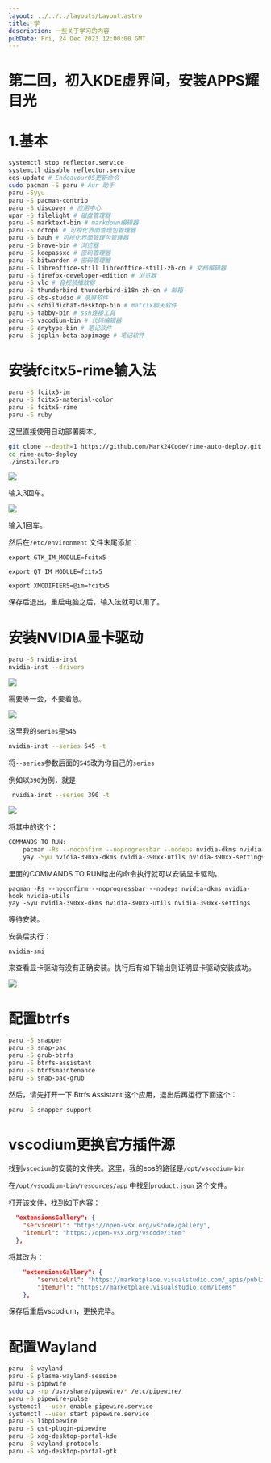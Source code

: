 ```yaml
---
layout: ../../../layouts/Layout.astro
title: 学
description: 一些关于学习的内容
pubDate: Fri, 24 Dec 2023 12:00:00 GMT
---
```


# 第二回，初入KDE虚界间，安装APPS耀目光

# 1.基本

```bash
systemctl stop reflector.service
systemctl disable reflector.service
eos-update # EndeavourOS更新命令
sudo pacman -S paru # Aur 助手
paru -Syyu
paru -S pacman-contrib
paru -S discover # 应用中心
upar -S filelight # 磁盘管理器
paru -S marktext-bin # markdown编辑器
paru -S octopi # 可视化界面管理包管理器
paru -S bauh # 可视化界面管理包管理器
paru -S brave-bin # 浏览器
paru -S keepassxc # 密码管理器
paru -S bitwarden # 密码管理器
paru -S libreoffice-still libreoffice-still-zh-cn # 文档编辑器
paru -S firefox-developer-edition # 浏览器
paru -S vlc # 音视频播放器
paru -S thunderbird thunderbird-i18n-zh-cn # 邮箱
paru -S obs-studio # 录屏软件
paru -S schildichat-desktop-bin # matrix聊天软件
paru -S tabby-bin # ssh连接工具
paru -S vscodium-bin # 代码编辑器
paru -S anytype-bin # 笔记软件
paru -S joplin-beta-appimage # 笔记软件
```

# 安装fcitx5-rime输入法

```bash
paru -S fcitx5-im
paru -S fcitx5-material-color
paru -S fcitx5-rime
paru -S ruby
```

这里直接使用自动部署脚本。

```bash
git clone --depth=1 https://github.com/Mark24Code/rime-auto-deploy.git --branch latest
cd rime-auto-deploy
./installer.rb
```

![](https://img.0pt.icu/learn/linux-trip/2/1.png)

输入3回车。

![](https://img.0pt.icu/learn/linux-trip/2/2.png)

输入1回车。

然后在`/etc/environment` 文件末尾添加：

```/etc/environment
export GTK_IM_MODULE=fcitx5

export QT_IM_MODULE=fcitx5

export XMODIFIERS=@im=fcitx5
```

保存后退出，重启电脑之后，输入法就可以用了。

# 安装NVIDIA显卡驱动

```bash
paru -S nvidia-inst
nvidia-inst --drivers
```

![](https://img.0pt.icu/learn/linux-trip/2/3.png)

需要等一会，不要着急。

![](https://img.0pt.icu/learn/linux-trip/2/4.png)

这里我的`series`是`545`

```bash
nvidia-inst --series 545 -t
```

将`--series`参数后面的`545`改为你自己的`series`

例如以`390`为例，就是

```bash
 nvidia-inst --series 390 -t
```

![](https://img.0pt.icu/learn/linux-trip/2/5.png)

将其中的这个：

```bash
COMMANDS TO RUN:
    pacman -Rs --noconfirm --noprogressbar --nodeps nvidia-dkms nvidia-hook nvidia-utils
    yay -Syu nvidia-390xx-dkms nvidia-390xx-utils nvidia-390xx-settings
```

里面的COMMANDS TO RUN给出的命令执行就可以安装显卡驱动。

```basg
pacman -Rs --noconfirm --noprogressbar --nodeps nvidia-dkms nvidia-hook nvidia-utils
yay -Syu nvidia-390xx-dkms nvidia-390xx-utils nvidia-390xx-settings
```

等待安装。

安装后执行：

```bash
nvidia-smi
```

来查看显卡驱动有没有正确安装。执行后有如下输出则证明显卡驱动安装成功。

![](https://img.0pt.icu/learn/linux-trip/2/6.png)

# 配置btrfs

```bash
paru -S snapper
paru -S snap-pac
paru -S grub-btrfs
paru -S btrfs-assistant
paru -S btrfsmaintenance
paru -S snap-pac-grub
```

然后，请先打开一下 Btrfs Assistant 这个应用，退出后再运行下面这个：

```bash
paru -S snapper-support
```

# vscodium更换官方插件源

找到`vscodium`的安装的文件夹。这里，我的eos的路径是`/opt/vscodium-bin`

在`/opt/vscodium-bin/resources/app` 中找到`product.json` 这个文件。

打开该文件，找到如下内容：

```product.json
  "extensionsGallery": {
    "serviceUrl": "https://open-vsx.org/vscode/gallery",
    "itemUrl": "https://open-vsx.org/vscode/item"
  },
```

将其改为：

```product.json
    "extensionsGallery": {
        "serviceUrl": "https://marketplace.visualstudio.com/_apis/public/gallery",
        "itemUrl": "https://marketplace.visualstudio.com/items"
    },
```

保存后重启vscodium，更换完毕。

# 配置Wayland

```bash
paru -S wayland
paru -S plasma-wayland-session
paru -S pipewire
sudo cp -rp /usr/share/pipewire/* /etc/pipewire/
paru -S pipewire-pulse
systemctl --user enable pipewire.service
systemctl --user start pipewire.service
paru -S libpipewire
paru -S gst-plugin-pipewire
paru -S xdg-desktop-portal-kde
paru -S wayland-protocols
paru -S xdg-desktop-portal-gtk
```
